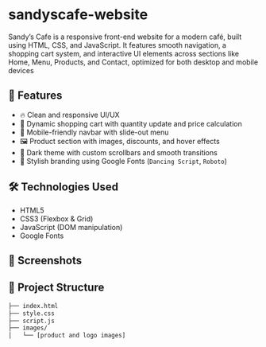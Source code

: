 # sandyscafe-website
Sandy’s Cafe is a responsive front-end website for a modern café, built using HTML, CSS, and JavaScript. It features smooth navigation, a shopping cart system, and interactive UI elements across sections like Home, Menu, Products, and Contact, optimized for both desktop and mobile devices
## 🌟 Features

- 🔥 Clean and responsive UI/UX
- 🛒 Dynamic shopping cart with quantity update and price calculation
- 📱 Mobile-friendly navbar with slide-out menu
- 🖼️ Product section with images, discounts, and hover effects
- 🌙 Dark theme with custom scrollbars and smooth transitions
- 🎨 Stylish branding using Google Fonts (`Dancing Script`, `Roboto`)

## 🛠️ Technologies Used

- HTML5
- CSS3 (Flexbox & Grid)
- JavaScript (DOM manipulation)
- Google Fonts

## 📸 Screenshots



## 📂 Project Structure

```bash
├── index.html
├── style.css
├── script.js
├── images/
│   └── [product and logo images]
